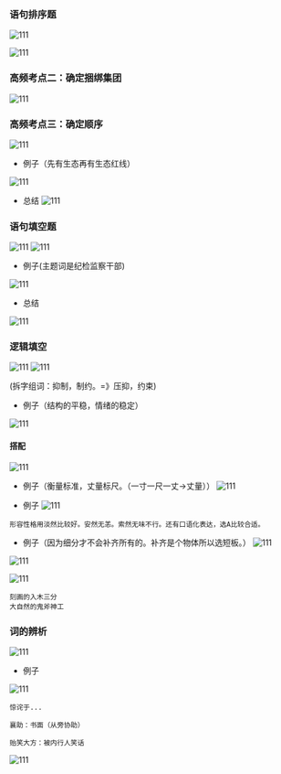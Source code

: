 ### 语句排序题

![111](../images1/198.png)

![111](../images1/199.png)

### 高频考点二：确定捆绑集团

![111](../images1/200.png)

### 高频考点三：确定顺序

![111](../images1/201.png)

- 例子（先有生态再有生态红线）

![111](../images1/202.png)

- 总结
![111](../images1/203.png)

### 语句填空题

![111](../images1/204.png)
![111](../images1/205.png)


- 例子(主题词是纪检监察干部)

![111](../images1/206.png)

- 总结

![111](../images1/207.png)

### 逻辑填空

![111](../images1/208.png)
![111](../images1/209.png)

(拆字组词：抑制，制约。=》压抑，约束)

- 例子（结构的平稳，情绪的稳定）

![111](../images1/210.png)

#### 搭配

![111](../images1/211.png)

- 例子（衡量标准，丈量标尺。（一寸一尺一丈->丈量））
![111](../images1/212.png)

- 例子
![111](../images1/213.png)

```
形容性格用淡然比较好。安然无恙。索然无味不行。还有口语化表达，选A比较合适。
```

- 例子（因为细分才不会补齐所有的。补齐是个物体所以选短板。）
![111](../images1/214.png)

![111](../images1/215.png)

![111](../images1/216.png)

```
刻画的入木三分
大自然的鬼斧神工

```

### 词的辨析

![111](../images1/217.png)

- 例子

![111](../images1/218.png)

```
惊诧于...

襄助：书面（从旁协助）

贻笑大方：被内行人笑话
```
![111](../images1/219.png)



